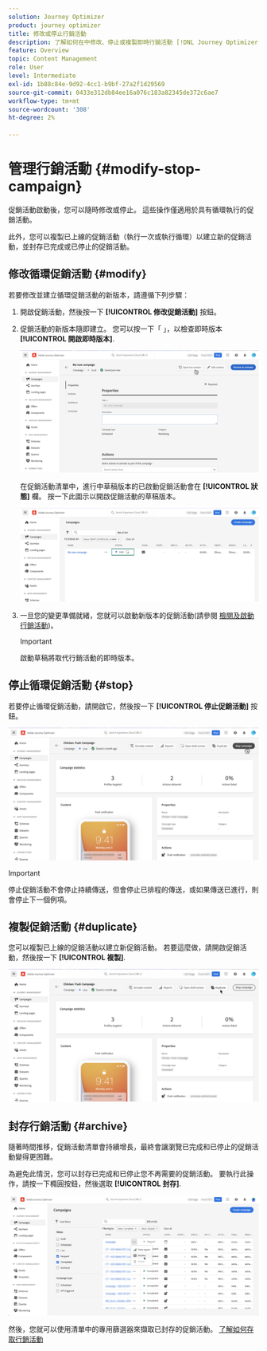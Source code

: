 ```yaml
---
solution: Journey Optimizer
product: journey optimizer
title: 修改或停止行銷活動
description: 了解如何在中修改、停止或複製即時行銷活動 [!DNL Journey Optimizer]
feature: Overview
topic: Content Management
role: User
level: Intermediate
exl-id: 1b88c84e-9d92-4cc1-b9bf-27a2f1d29569
source-git-commit: 0433e312db84ee16a076c183a82345de372c6ae7
workflow-type: tm+mt
source-wordcount: '308'
ht-degree: 2%

---
```


# 管理行銷活動 {#modify-stop-campaign}

促銷活動啟動後，您可以隨時修改或停止。 這些操作僅適用於具有循環執行的促銷活動。

此外，您可以複製已上線的促銷活動（執行一次或執行循環）以建立新的促銷活動，並封存已完成或已停止的促銷活動。

## 修改循環促銷活動 {#modify}

若要修改並建立循環促銷活動的新版本，請遵循下列步驟：

1. 開啟促銷活動，然後按一下 **[!UICONTROL 修改促銷活動]** 按鈕。

1. 促銷活動的新版本隨即建立。 您可以按一下「 」，以檢查即時版本 **[!UICONTROL 開啟即時版本]**.

   ![](assets/create-campaign-draft.png)

   在促銷活動清單中，進行中草稿版本的已啟動促銷活動會在 **[!UICONTROL 狀態]** 欄。 按一下此圖示以開啟促銷活動的草稿版本。

   ![](assets/create-campaign-edit-list.png)

1. 一旦您的變更準備就緒，您就可以啟動新版本的促銷活動(請參閱 [檢閱及啟動行銷活動](create-campaign.md#review-activate))。

   >[!IMPORTANT]
   >
   >啟動草稿將取代行銷活動的即時版本。

## 停止循環促銷活動 {#stop}

若要停止循環促銷活動，請開啟它，然後按一下 **[!UICONTROL 停止促銷活動]** 按鈕。

![](assets/create-campaign-stop.png)

>[!IMPORTANT]
>
>停止促銷活動不會停止持續傳送，但會停止已排程的傳送，或如果傳送已進行，則會停止下一個例項。

<!-- inbound campaign (inapp): can stop and resume -->

## 複製促銷活動 {#duplicate}

您可以複製已上線的促銷活動以建立新促銷活動。 若要這麼做，請開啟促銷活動，然後按一下 **[!UICONTROL 複製]**.

![](assets/create-campaign-duplicate.png)

## 封存行銷活動 {#archive}

隨著時間推移，促銷活動清單會持續增長，最終會讓瀏覽已完成和已停止的促銷活動變得更困難。

為避免此情況，您可以封存已完成和已停止您不再需要的促銷活動。 要執行此操作，請按一下橢圓按鈕，然後選取 **[!UICONTROL 封存]**.

![](assets/create-campaign-archive.png)

然後，您就可以使用清單中的專用篩選器來擷取已封存的促銷活動。 [了解如何存取行銷活動](get-started-with-campaigns.md#access)
